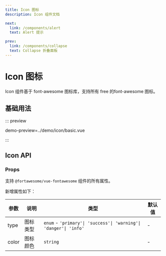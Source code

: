 ```yaml
---
title: Icon 图标
description: Icon 组件文档

next:
  link: /components/alert
  text: Alert 提示

prev:
  link: /components/collapse
  text: Collapse 折叠面板
---
```


# Icon 图标

Icon 组件基于 font-awesome 图标库，支持所有 free 的font-awesome 图标。

## 基础用法

::: preview

demo-preview=../demo/icon/basic.vue

:::

## Icon API

### Props

支持 `@fortawesome/vue-fontawesome` 组件的所有属性。

新增属性如下：

| 参数  | 说明     | 类型                                                             | 默认值 |
| ----- | -------- | ---------------------------------------------------------------- | ------ |
| type  | 图标类型 | `enum` - `'primary'\| 'success'\| 'warning'\| 'danger'\| 'info'` | -      |
| color | 图标颜色 | `string`                                                         | -      |
